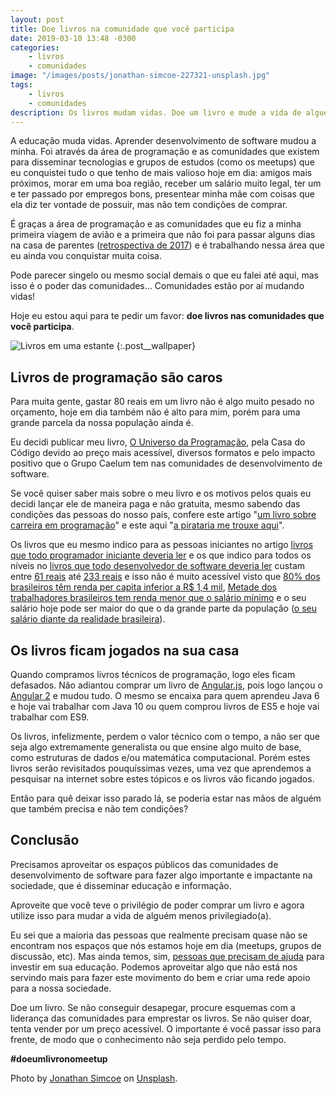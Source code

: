 ```yaml
---
layout: post
title: Doe livros na comunidade que você participa
date: 2019-03-10 13:48 -0300
categories:
    - livros
    - comunidades
image: "/images/posts/jonathan-simcoe-227321-unsplash.jpg"
tags:
    - livros
    - comunidades
description: Os livros mudam vidas. Doe um livro e mude a vida de alguém na comunidade que você participa
---
```

A educação muda vidas. Aprender desenvolvimento de software mudou a minha. Foi através da área de programação e as comunidades que existem para disseminar tecnologias e grupos de estudos (como os meetups) que eu conquistei tudo o que tenho de mais valioso hoje em dia: amigos mais próximos, morar em uma boa região, receber um salário muito legal, ter um e ter passado por empregos bons, presentear minha mãe com coisas que ela diz ter vontade de possuir, mas não tem condições de comprar.

É graças a área de programação e as comunidades que eu fiz a minha primeira viagem de avião e a primeira que não foi para passar alguns dias na casa de parentes ([retrospectiva de 2017](/posts/retrospectiva-2017-o-ano-mais-louco-da-minha-vida/)) e é trabalhando nessa área que eu ainda vou conquistar muita coisa.

Pode parecer singelo ou mesmo social demais o que eu falei até aqui, mas isso é o poder das comunidades… Comunidades estão por aí mudando vidas!

Hoje eu estou aqui para te pedir um favor: **doe livros nas comunidades que você participa**.

![Livros em uma estante]({{page.image}})
{:.post__wallpaper}

## Livros de programação são caros

Para muita gente, gastar 80 reais em um livro não é algo muito pesado no orçamento, hoje em dia também não é alto para mim, porém para uma grande parcela da nossa população ainda é.

Eu decidi publicar meu livro, [O Universo da Programação](http://bit.ly/universo-da-programacao), pela Casa do Código devido ao preço mais acessível, diversos formatos e pelo impacto positivo que o Grupo Caelum tem nas comunidades de desenvolvimento de software.

Se você quiser saber mais sobre o meu livro e os motivos pelos quais eu decidi lançar ele de maneira paga e não gratuita, mesmo sabendo das condições das pessoas do nosso país, confere este artigo "[um livro sobre carreira em programação](/posts/um-livro-sobre-carreira-em-programação/)" e este aqui "[a pirataria me trouxe aqui](/posts/A-pirataria-me-trouxe-ate-aqui/)".

Os livros que eu mesmo indico para as pessoas iniciantes no artigo [livros que todo programador iniciante deveria ler](/posts/livros-que-todo-programador-iniciante-deveria-ler/) e os que indico para todos os níveis no [livros que todo desenvolvedor de software deveria ler](/posts/Livros-que-todo-desenvolvedor-de-software-deveria-ler/) custam entre [61 reais](https://amzn.to/2VM6d3P) até [233 reais](https://amzn.to/2HoSPig) e isso não é muito acessível visto que [80% dos brasileiros têm renda per capita inferior a R$ 1,4 mil](https://observatorio3setor.org.br/noticias/80-dos-brasileiros-tem-renda-per-capita-inferior-r-14-mil/), [Metade dos trabalhadores brasileiros tem renda menor que o salário mínimo](https://g1.globo.com/economia/noticia/metade-dos-trabalhadores-brasileiros-tem-renda-menor-que-o-salario-minimo-aponta-ibge.ghtml) e o seu salário hoje pode ser maior do que o da grande parte da população ([o seu salário diante da realidade brasileira](https://www.nexojornal.com.br/interativo/2016/01/11/O-seu-sal%C3%A1rio-diante-da-realidade-brasileira)).

## Os livros ficam jogados na sua casa

Quando compramos livros técnicos de programação, logo eles ficam defasados. Não adiantou comprar um livro de [Angular.js](https://amzn.to/2UuNo51), pois logo lançou o [Angular 2](https://angular.io/) e mudou tudo. O mesmo se encaixa para quem aprendeu Java 6 e hoje vai trabalhar com Java 10 ou quem comprou livros de ES5 e hoje vai trabalhar com ES9.

Os livros, infelizmente, perdem o valor técnico com o tempo, a não ser que seja algo extremamente generalista ou que ensine algo muito de base, como estruturas de dados e/ou matemática computacional. Porém estes livros serão revisitados pouquíssimas vezes, uma vez que aprendemos a pesquisar na internet sobre estes tópicos e os livros vão ficando jogados.

Então para quê deixar isso parado lá, se poderia estar nas mãos de alguém que também precisa e não tem condições?

## Conclusão

Precisamos aproveitar os espaços públicos das comunidades de desenvolvimento de software para fazer algo importante e impactante na sociedade, que é disseminar educação e informação.

Aproveite que você teve o privilégio de poder comprar um livro e agora utilize isso para mudar a vida de alguém menos privilegiado(a).

Eu sei que a maioria das pessoas que realmente precisam quase não se encontram nos espaços que nós estamos hoje em dia (meetups, grupos de discussão, etc). Mas ainda temos, sim, [pessoas que precisam de ajuda](/ganhadores/) para investir em sua educação. Podemos aproveitar algo que não está nos servindo mais para fazer este movimento do bem e criar uma rede apoio para a nossa sociedade.

Doe um livro. Se não conseguir desapegar, procure esquemas com a liderança das comunidades para emprestar os livros. Se não quiser doar, tenta vender por um preço acessível. O importante é você passar isso para frente, de modo que o conhecimento não seja perdido pelo tempo.

**#doeumlivronomeetup**

Photo by [Jonathan Simcoe](https://unsplash.com/photos/pSjwUXBMnlc?utm_source=unsplash&utm_medium=referral&utm_content=creditCopyText) on [Unsplash](https://unsplash.com/photos/pSjwUXBMnlc).
